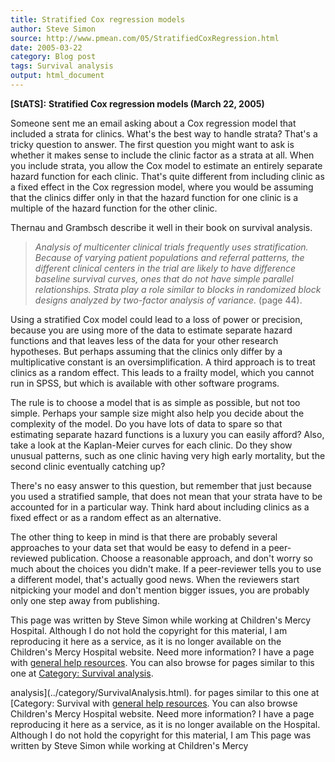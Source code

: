 ```yaml
---
title: Stratified Cox regression models
author: Steve Simon
source: http://www.pmean.com/05/StratifiedCoxRegression.html
date: 2005-03-22
category: Blog post
tags: Survival analysis
output: html_document
---
```

**[StATS]:** **Stratified Cox regression models
(March 22, 2005)**

Someone sent me an email asking about a Cox regression model that
included a strata for clinics. What\'s the best way to handle strata?
That\'s a tricky question to answer. The first question you might want
to ask is whether it makes sense to include the clinic factor as a
strata at all. When you include strata, you allow the Cox model to
estimate an entirely separate hazard function for each clinic. That\'s
quite different from including clinic as a fixed effect in the Cox
regression model, where you would be assuming that the clinics differ
only in that the hazard function for one clinic is a multiple of the
hazard function for the other clinic.

Thernau and Grambsch describe it well in their book on survival
analysis.

> *Analysis of multicenter clinical trials frequently uses
> stratification. Because of varying patient populations and referral
> patterns, the different clinical centers in the trial are likely to
> have difference baseline survival curves, ones that do not have simple
> parallel relationships. Strata play a role similar to blocks in
> randomized block designs analyzed by two-factor analysis of variance.*
> (page 44).

Using a stratified Cox model could lead to a loss of power or precision,
because you are using more of the data to estimate separate hazard
functions and that leaves less of the data for your other research
hypotheses. But perhaps assuming that the clinics only differ by a
multiplicative constant is an oversimplification. A third approach is to
treat clinics as a random effect. This leads to a frailty model, which
you cannot run in SPSS, but which is available with other software
programs.

The rule is to choose a model that is as simple as possible, but not too
simple. Perhaps your sample size might also help you decide about the
complexity of the model. Do you have lots of data to spare so that
estimating separate hazard functions is a luxury you can easily afford?
Also, take a look at the Kaplan-Meier curves for each clinic. Do they
show unusual patterns, such as one clinic having very high early
mortality, but the second clinic eventually catching up?

There\'s no easy answer to this question, but remember that just because
you used a stratified sample, that does not mean that your strata have
to be accounted for in a particular way. Think hard about including
clinics as a fixed effect or as a random effect as an alternative.

The other thing to keep in mind is that there are probably several
approaches to your data set that would be easy to defend in a
peer-reviewed publication. Choose a reasonable approach, and don\'t
worry so much about the choices you didn\'t make. If a peer-reviewer
tells you to use a different model, that\'s actually good news. When the
reviewers start nitpicking your model and don\'t mention bigger issues,
you are probably only one step away from publishing.

This page was written by Steve Simon while working at Children\'s Mercy
Hospital. Although I do not hold the copyright for this material, I am
reproducing it here as a service, as it is no longer available on the
Children\'s Mercy Hospital website. Need more information? I have a page
with [general help resources](../GeneralHelp.html). You can also browse
for pages similar to this one at [Category: Survival
analysis](../category/SurvivalAnalysis.html).
<!---More--->
analysis](../category/SurvivalAnalysis.html).
for pages similar to this one at [Category: Survival
with [general help resources](../GeneralHelp.html). You can also browse
Children\'s Mercy Hospital website. Need more information? I have a page
reproducing it here as a service, as it is no longer available on the
Hospital. Although I do not hold the copyright for this material, I am
This page was written by Steve Simon while working at Children\'s Mercy

<!---Do not use
**[StATS]:** **Stratified Cox regression models
This page was written by Steve Simon while working at Children\'s Mercy
Hospital. Although I do not hold the copyright for this material, I am
reproducing it here as a service, as it is no longer available on the
Children\'s Mercy Hospital website. Need more information? I have a page
with [general help resources](../GeneralHelp.html). You can also browse
for pages similar to this one at [Category: Survival
analysis](../category/SurvivalAnalysis.html).
--->


